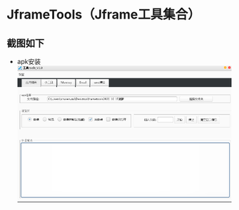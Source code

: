 # JframeTools（Jframe工具集合）
## 截图如下
- apk安装 ![image](https://github.com/git-tree/JframeTools/blob/master/src/main/java/screenshots/apk_install.png)
